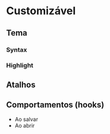 # Customizável
## Tema
### Syntax
### Highlight
## Atalhos
## Comportamentos (hooks)
- Ao salvar
- Ao abrir
